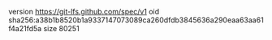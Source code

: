 version https://git-lfs.github.com/spec/v1
oid sha256:a38b1b8520b1a9337147073089ca260dfdb3845636a290eaa63aa61f4a21fd5a
size 80251
